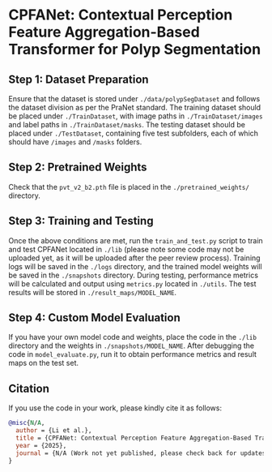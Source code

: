 # CPFANet: Contextual Perception Feature Aggregation-Based Transformer for Polyp Segmentation

## Step 1: Dataset Preparation
Ensure that the dataset is stored under `./data/polypSegDataset` and follows the dataset division as per the PraNet standard. The training dataset should be placed under `./TrainDataset`, with image paths in `./TrainDataset/images` and label paths in `./TrainDataset/masks`. The testing dataset should be placed under `./TestDataset`, containing five test subfolders, each of which should have `/images` and `/masks` folders.

## Step 2: Pretrained Weights
Check that the `pvt_v2_b2.pth` file is placed in the `./pretrained_weights/` directory.

## Step 3: Training and Testing
Once the above conditions are met, run the `train_and_test.py` script to train and test CPFANet located in `./lib` (please note some code may not be uploaded yet, as it will be uploaded after the peer review process). Training logs will be saved in the `./logs` directory, and the trained model weights will be saved in the `./snapshots` directory. During testing, performance metrics will be calculated and output using `metrics.py` located in `./utils`. The test results will be stored in `./result_maps/MODEL_NAME`.

## Step 4: Custom Model Evaluation
If you have your own model code and weights, place the code in the `./lib` directory and the weights in `./snapshots/MODEL_NAME`. After debugging the code in `model_evaluate.py`, run it to obtain performance metrics and result maps on the test set.

## Citation
If you use the code in your work, please kindly cite it as follows:

```bibtex
@misc{N/A,  
  author = {Li et al.},  
  title = {CPFANet: Contextual Perception Feature Aggregation-Based Transformer for Polyp Segmentation},  
  year = {2025},  
  journal = {N/A (Work not yet published, please check back for updates)}  
}
